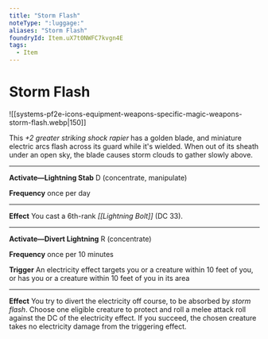 ```yaml
---
title: "Storm Flash"
noteType: ":luggage:"
aliases: "Storm Flash"
foundryId: Item.uX7t0NWFC7kvgn4E
tags:
  - Item
---
```


# Storm Flash
![[systems-pf2e-icons-equipment-weapons-specific-magic-weapons-storm-flash.webp|150]]

This _+2 greater striking shock rapier_ has a golden blade, and miniature electric arcs flash across its guard while it's wielded. When out of its sheath under an open sky, the blade causes storm clouds to gather slowly above.

* * *

**Activate—Lightning Stab** D (concentrate, manipulate)

**Frequency** once per day

* * *

**Effect** You cast a 6th-rank _[[Lightning Bolt]]_ (DC 33).

* * *

**Activate—Divert Lightning** R (concentrate)

**Frequency** once per 10 minutes

**Trigger** An electricity effect targets you or a creature within 10 feet of you, or has you or a creature within 10 feet of you in its area

* * *

**Effect** You try to divert the electricity off course, to be absorbed by _storm flash_. Choose one eligible creature to protect and roll a melee attack roll against the DC of the electricity effect. If you succeed, the chosen creature takes no electricity damage from the triggering effect.
